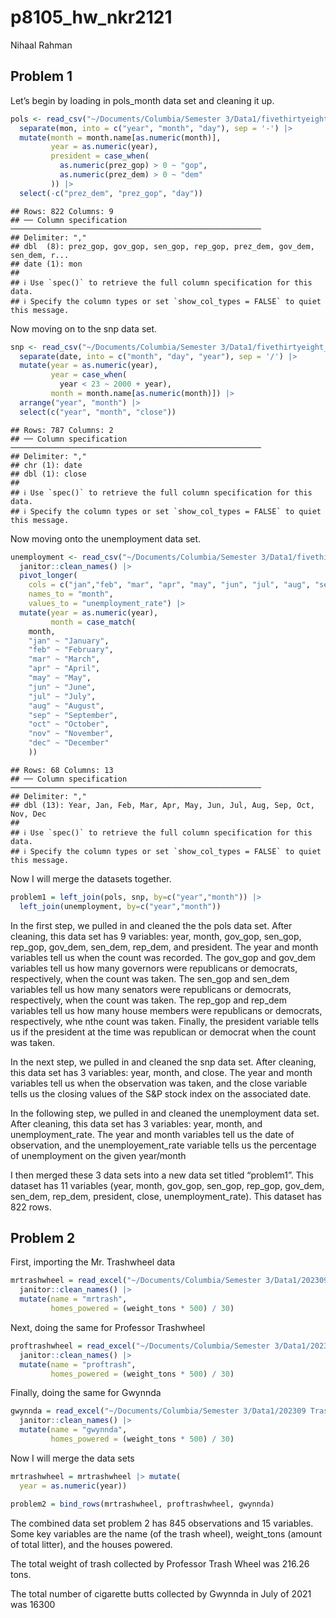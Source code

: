 p8105_hw_nkr2121
================
Nihaal Rahman

## Problem 1

Let’s begin by loading in pols_month data set and cleaning it up.

``` r
pols <- read_csv("~/Documents/Columbia/Semester 3/Data1/fivethirtyeight_datasets/pols-month.csv") |> 
  separate(mon, into = c("year", "month", "day"), sep = '-') |> 
  mutate(month = month.name[as.numeric(month)],
         year = as.numeric(year),
         president = case_when(
           as.numeric(prez_gop) > 0 ~ "gop",
           as.numeric(prez_dem) > 0 ~ "dem"
         )) |> 
  select(-c("prez_dem", "prez_gop", "day"))
```

    ## Rows: 822 Columns: 9
    ## ── Column specification ────────────────────────────────────────────────────────
    ## Delimiter: ","
    ## dbl  (8): prez_gop, gov_gop, sen_gop, rep_gop, prez_dem, gov_dem, sen_dem, r...
    ## date (1): mon
    ## 
    ## ℹ Use `spec()` to retrieve the full column specification for this data.
    ## ℹ Specify the column types or set `show_col_types = FALSE` to quiet this message.

Now moving on to the snp data set.

``` r
snp <- read_csv("~/Documents/Columbia/Semester 3/Data1/fivethirtyeight_datasets/snp.csv") |> 
  separate(date, into = c("month", "day", "year"), sep = '/') |> 
  mutate(year = as.numeric(year),
         year = case_when(
           year < 23 ~ 2000 + year),
         month = month.name[as.numeric(month)]) |> 
  arrange("year", "month") |> 
  select(c("year", "month", "close"))
```

    ## Rows: 787 Columns: 2
    ## ── Column specification ────────────────────────────────────────────────────────
    ## Delimiter: ","
    ## chr (1): date
    ## dbl (1): close
    ## 
    ## ℹ Use `spec()` to retrieve the full column specification for this data.
    ## ℹ Specify the column types or set `show_col_types = FALSE` to quiet this message.

Now moving onto the unemployment data set.

``` r
unemployment <- read_csv("~/Documents/Columbia/Semester 3/Data1/fivethirtyeight_datasets/unemployment.csv") |> 
  janitor::clean_names() |> 
  pivot_longer(
    cols = c("jan","feb", "mar", "apr", "may", "jun", "jul", "aug", "sep", "oct", "nov", "dec"),
    names_to = "month",
    values_to = "unemployment_rate") |> 
  mutate(year = as.numeric(year),
         month = case_match(
    month,
    "jan" ~ "January",
    "feb" ~ "February",
    "mar" ~ "March",
    "apr" ~ "April",
    "may" ~ "May",
    "jun" ~ "June",
    "jul" ~ "July",
    "aug" ~ "August",
    "sep" ~ "September",
    "oct" ~ "October",
    "nov" ~ "November",
    "dec" ~ "December"
    ))
```

    ## Rows: 68 Columns: 13
    ## ── Column specification ────────────────────────────────────────────────────────
    ## Delimiter: ","
    ## dbl (13): Year, Jan, Feb, Mar, Apr, May, Jun, Jul, Aug, Sep, Oct, Nov, Dec
    ## 
    ## ℹ Use `spec()` to retrieve the full column specification for this data.
    ## ℹ Specify the column types or set `show_col_types = FALSE` to quiet this message.

Now I will merge the datasets together.

``` r
problem1 = left_join(pols, snp, by=c("year","month")) |> 
  left_join(unemployment, by=c("year","month"))
```

In the first step, we pulled in and cleaned the the pols data set. After
cleaning, this data set has 9 variables: year, month, gov_gop, sen_gop,
rep_gop, gov_dem, sen_dem, rep_dem, and president. The year and month
variables tell us when the count was recorded. The gov_gop and gov_dem
variables tell us how many governors were republicans or democrats,
respectively, when the count was taken. The sen_gop and sen_dem
variables tell us how many senators were republicans or democrats,
respectively, when the count was taken. The rep_gop and rep_dem
variables tell us how many house members were republicans or democrats,
respectively, whe nthe count was taken. Finally, the president variable
tells us if the president at the time was republican or democrat when
the count was taken.

In the next step, we pulled in and cleaned the snp data set. After
cleaning, this data set has 3 variables: year, month, and close. The
year and month variables tell us when the observation was taken, and the
close variable tells us the closing values of the S&P stock index on the
associated date.

In the following step, we pulled in and cleaned the unemployment data
set. After cleaning, this data set has 3 variables: year, month, and
unemployment_rate. The year and month variables tell us the date of
observation, and the unemployement_rate variable tells us the percentage
of unemployment on the given year/month

I then merged these 3 data sets into a new data set titled “problem1”.
This dataset has 11 variables (year, month, gov_gop, sen_gop, rep_gop,
gov_dem, sen_dem, rep_dem, president, close, unemployment_rate). This
dataset has 822 rows.

## Problem 2

First, importing the Mr. Trashwheel data

``` r
mrtrashwheel = read_excel("~/Documents/Columbia/Semester 3/Data1/202309 Trash Wheel Collection Data.xlsx", sheet = "Mr. Trash Wheel", range = "A2:N586") |> 
  janitor::clean_names() |> 
  mutate(name = "mrtrash",
         homes_powered = (weight_tons * 500) / 30)
```

Next, doing the same for Professor Trashwheel

``` r
proftrashwheel = read_excel("~/Documents/Columbia/Semester 3/Data1/202309 Trash Wheel Collection Data.xlsx", sheet = "Professor Trash Wheel", range = "A2:M108") |> 
  janitor::clean_names() |> 
  mutate(name = "proftrash",
         homes_powered = (weight_tons * 500) / 30)
```

Finally, doing the same for Gwynnda

``` r
gwynnda = read_excel("~/Documents/Columbia/Semester 3/Data1/202309 Trash Wheel Collection Data.xlsx", sheet = "Gwynnda Trash Wheel", range = "A2:L157") |> 
  janitor::clean_names() |> 
  mutate(name = "gwynnda",
         homes_powered = (weight_tons * 500) / 30)
```

Now I will merge the data sets

``` r
mrtrashwheel = mrtrashwheel |> mutate(
  year = as.numeric(year))

problem2 = bind_rows(mrtrashwheel, proftrashwheel, gwynnda)
```

The combined data set problem 2 has 845 observations and 15 variables.
Some key variables are the name (of the trash wheel), weight_tons
(amount of total litter), and the houses powered.

The total weight of trash collected by Professor Trash Wheel was 216.26
tons.

The total number of cigarette butts collected by Gwynnda in July of 2021
was 16300
